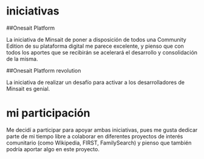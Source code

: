 # iniciativas

##Onesait Platform

La iniciativa de Minsait de poner a disposición de todos una Community Edition de su plataforma digital me parece excelente, y pienso que con todos los aportes que se recibirán se acelerará el desarrollo y consolidación de la misma.

##Onesait Platform revolution

La iniciativa de realizar un desafío para activar a los desarrolladores de Minsait es genial. 
 
# mi participación

Me decidí a participar para apoyar ambas iniciativas, pues me gusta dedicar parte de mi tiempo libre a colaborar en diferentes proyectos de interés comunitario (como Wikipedia, FIRST, FamilySearch) y pienso que también podría aportar algo en este proyecto.
